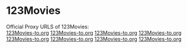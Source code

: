 # 123Movies

Official Proxy URLS of 123Movies:<br>
<a href="https://123movies-to.org">123Movies-to.org</a>
<a href="https://123movies-to.org">123Movies-to.org</a>
<a href="https://123movies-to.org">123Movies-to.org</a>
<a href="https://123movies-to.org">123Movies-to.org</a>
<a href="https://123movies-to.org">123Movies-to.org</a>
<a href="https://123movies-to.org">123Movies-to.org</a>
<a href="https://123movies-to.org">123Movies-to.org</a>
<a href="https://123movies-to.org">123Movies-to.org</a>
